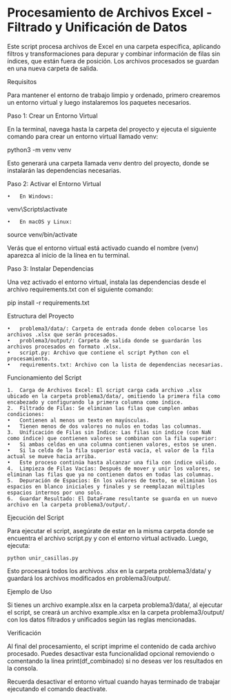 # Procesamiento de Archivos Excel - Filtrado y Unificación de Datos

Este script procesa archivos de Excel en una carpeta específica, aplicando filtros y transformaciones para depurar y combinar información de filas sin índices, que están fuera de posición. Los archivos procesados se guardan en una nueva carpeta de salida.

Requisitos

Para mantener el entorno de trabajo limpio y ordenado, primero crearemos un entorno virtual y luego instalaremos los paquetes necesarios.

Paso 1: Crear un Entorno Virtual

En la terminal, navega hasta la carpeta del proyecto y ejecuta el siguiente comando para crear un entorno virtual llamado venv:

python3 -m venv venv

Esto generará una carpeta llamada venv dentro del proyecto, donde se instalarán las dependencias necesarias.

Paso 2: Activar el Entorno Virtual

	•	En Windows:

venv\Scripts\activate


	•	En macOS y Linux:

source venv/bin/activate



Verás que el entorno virtual está activado cuando el nombre (venv) aparezca al inicio de la línea en tu terminal.

Paso 3: Instalar Dependencias

Una vez activado el entorno virtual, instala las dependencias desde el archivo requirements.txt con el siguiente comando:

pip install -r requirements.txt

Estructura del Proyecto

	•	problema3/data/: Carpeta de entrada donde deben colocarse los archivos .xlsx que serán procesados.
	•	problema3/output/: Carpeta de salida donde se guardarán los archivos procesados en formato .xlsx.
	•	script.py: Archivo que contiene el script Python con el procesamiento.
	•	requirements.txt: Archivo con la lista de dependencias necesarias.

Funcionamiento del Script

	1.	Carga de Archivos Excel: El script carga cada archivo .xlsx ubicado en la carpeta problema3/data/, omitiendo la primera fila como encabezado y configurando la primera columna como índice.
	2.	Filtrado de Filas: Se eliminan las filas que cumplen ambas condiciones:
	•	Contienen al menos un texto en mayúsculas.
	•	Tienen menos de dos valores no nulos en todas las columnas.
	3.	Unificación de Filas sin Índice: Las filas sin índice (con NaN como índice) que contienen valores se combinan con la fila superior:
	•	Si ambas celdas en una columna contienen valores, estos se unen.
	•	Si la celda de la fila superior está vacía, el valor de la fila actual se mueve hacia arriba.
	•	Este proceso continúa hasta alcanzar una fila con índice válido.
	4.	Limpieza de Filas Vacías: Después de mover y unir los valores, se eliminan las filas que ya no contienen datos en todas las columnas.
	5.	Depuración de Espacios: En los valores de texto, se eliminan los espacios en blanco iniciales y finales y se reemplazan múltiples espacios internos por uno solo.
	6.	Guardar Resultado: El DataFrame resultante se guarda en un nuevo archivo en la carpeta problema3/output/.

Ejecución del Script

Para ejecutar el script, asegúrate de estar en la misma carpeta donde se encuentra el archivo script.py y con el entorno virtual activado. Luego, ejecuta:
```
python unir_casillas.py
```
Esto procesará todos los archivos .xlsx en la carpeta problema3/data/ y guardará los archivos modificados en problema3/output/.

Ejemplo de Uso

Si tienes un archivo example.xlsx en la carpeta problema3/data/, al ejecutar el script, se creará un archivo example.xlsx en la carpeta problema3/output/ con los datos filtrados y unificados según las reglas mencionadas.

Verificación

Al final del procesamiento, el script imprime el contenido de cada archivo procesado. Puedes desactivar esta funcionalidad opcional removiendo o comentando la línea print(df_combinado) si no deseas ver los resultados en la consola.

Recuerda desactivar el entorno virtual cuando hayas terminado de trabajar ejecutando el comando deactivate.
